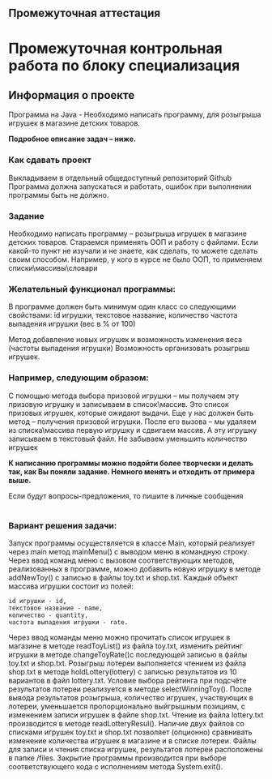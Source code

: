 ## Промежуточная аттестация
# Промежуточная контрольная работа по блоку специализация

## Информация о проекте

Программа на Java - 
Необходимо написать программу, для розыгрыша игрушек в магазине детских товаров.


**Подробное описание задач – ниже.**

### Как сдавать проект

Выкладываем в отдельный общедоступный репозиторий Github
Программа должна запускаться и работать, 
ошибок при выполнении программы быть не должно.

### Задание

Необходимо написать программу – розыгрыша игрушек в магазине детских товаров.
Стараемся применять ООП и работу с файлами.
Если какой-то пункт не изучали и не знаете, как сделать, то можете сделать своим способом. Например, у кого в курсе не было ООП, то применяем списки\массивы\словари

### Желательный функционал программы:
В программе должен быть минимум один класс со следующими свойствами:
id игрушки,
текстовое название,
количество
частота выпадения игрушки (вес в % от 100)

Метод добавление новых игрушек и возможность изменения веса (частоты выпадения игрушки)
Возможность организовать розыгрыш игрушек.

### Например, следующим образом:
С помощью метода выбора призовой игрушки – мы получаем эту призовую игрушку и записываем в список\массив.
Это список призовых игрушек, которые ожидают выдачи.
Еще у нас должен быть метод – получения призовой игрушки.
После его вызова – мы удаляем из списка\массива первую игрушку и 
сдвигаем массив. 
А эту игрушку записываем в текстовый файл.
Не забываем уменьшить количество игрушек

**К написанию программы можно подойти более творчески и делать так, как Вы поняли задание. 
Немного менять и отходить от примера выше.**

Если будут вопросы-предложения, то пишите в личные сообщения
<br><br>

### Вариант решения задачи:

Запуск программы осуществляется в классе Main, который реализует через main 
метод mainMenu() с выводом меню в командную строку.
Через ввод команд меню с вызовом соответствующих методов, реализованных в программе, можно 
добавить новую игрушку в методе addNewToy() с записью в файлы toy.txt и shop.txt.
Каждый объект массива игрушки состоит из полей:

```
id игрушки - id,
текстовое название - name,
количество - quantity,
частота выпадения игрушки - rate.

```

Через ввод команды меню можно прочитать список игрушек в магазине в 
методе readToyList() из файла toy.txt, 
изменить рейтинг игрушки в методе changeToyRate()с последующей записью в файлы toy.txt и shop.txt.
Розыгрыш лотереи выполняется чтением из файла shop.txt в методе holdLottery(lottery) с записью 
результатов из 10 вариантов в файл lottery.txt. 
Условие выбора рейтинга при подсчёте результатов лотереи 
реализуется в методе selectWinningToy().
После вывода результатов розыгрыша, количество игрушек, участвующих в лотереи, 
уменьшается пропорционально выйгрышным позициям, с изменением записи игрушек в файле shop.txt.
Чтение из файла lottery.txt производится в методе readLotteryResul().
Наличие двух файлов со списками игрушек toy.txt и shop.txt позволяет (опционно) сравнивать 
изменение количества игрушек в магазине и в списке лотереи.
Файлы для записи и чтения списка игрушек, результатов лотереи расположены в папке /files.
Закрытие программы производится при выборе соответствующего кода с 
исполнением метода System.exit().

```
